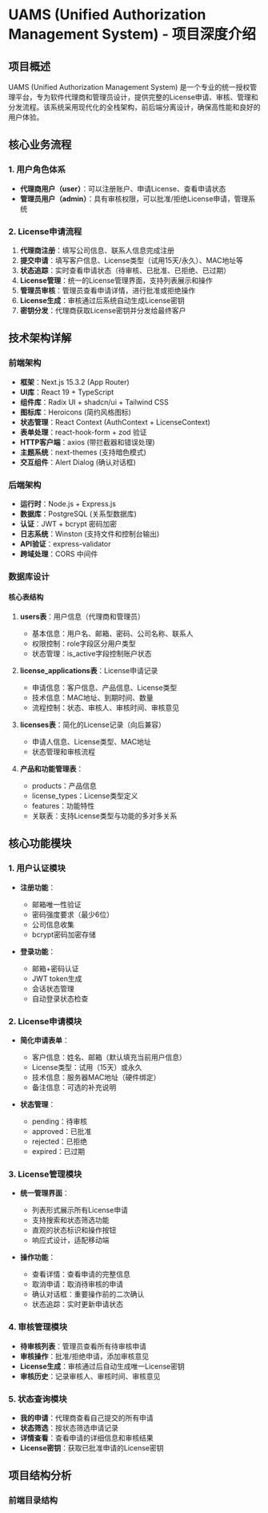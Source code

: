# UAMS (Unified Authorization Management System) - 项目深度介绍

## 项目概述

UAMS (Unified Authorization Management System) 是一个专业的统一授权管理平台，专为软件代理商和管理员设计，提供完整的License申请、审核、管理和分发流程。该系统采用现代化的全栈架构，前后端分离设计，确保高性能和良好的用户体验。

## 核心业务流程

### 1. 用户角色体系
- **代理商用户（user）**：可以注册账户、申请License、查看申请状态
- **管理员用户（admin）**：具有审核权限，可以批准/拒绝License申请，管理系统

### 2. License申请流程
1. **代理商注册**：填写公司信息、联系人信息完成注册
2. **提交申请**：填写客户信息、License类型（试用15天/永久）、MAC地址等
3. **状态追踪**：实时查看申请状态（待审核、已批准、已拒绝、已过期）
4. **License管理**：统一的License管理界面，支持列表展示和操作
5. **管理员审核**：管理员查看申请详情，进行批准或拒绝操作
6. **License生成**：审核通过后系统自动生成License密钥
7. **密钥分发**：代理商获取License密钥并分发给最终客户

## 技术架构详解

### 前端架构
- **框架**：Next.js 15.3.2 (App Router)
- **UI库**：React 19 + TypeScript
- **组件库**：Radix UI + shadcn/ui + Tailwind CSS
- **图标库**：Heroicons (简约风格图标)
- **状态管理**：React Context (AuthContext + LicenseContext)
- **表单处理**：react-hook-form + zod 验证
- **HTTP客户端**：axios (带拦截器和错误处理)
- **主题系统**：next-themes (支持暗色模式)
- **交互组件**：Alert Dialog (确认对话框)

### 后端架构
- **运行时**：Node.js + Express.js
- **数据库**：PostgreSQL (关系型数据库)
- **认证**：JWT + bcrypt 密码加密
- **日志系统**：Winston (支持文件和控制台输出)
- **API验证**：express-validator
- **跨域处理**：CORS 中间件

### 数据库设计

#### 核心表结构
1. **users表**：用户信息（代理商和管理员）
   - 基本信息：用户名、邮箱、密码、公司名称、联系人
   - 权限控制：role字段区分用户类型
   - 状态管理：is_active字段控制账户状态

2. **license_applications表**：License申请记录
   - 申请信息：客户信息、产品信息、License类型
   - 技术信息：MAC地址、到期时间、数量
   - 流程控制：状态、审核人、审核时间、审核意见

3. **licenses表**：简化的License记录（向后兼容）
   - 申请人信息、License类型、MAC地址
   - 状态管理和审核流程

4. **产品和功能管理表**：
   - products：产品信息
   - license_types：License类型定义
   - features：功能特性
   - 关联表：支持License类型与功能的多对多关系

## 核心功能模块

### 1. 用户认证模块
- **注册功能**：
  - 邮箱唯一性验证
  - 密码强度要求（最少6位）
  - 公司信息收集
  - bcrypt密码加密存储

- **登录功能**：
  - 邮箱+密码认证
  - JWT token生成
  - 会话状态管理
  - 自动登录状态检查

### 2. License申请模块
- **简化申请表单**：
  - 客户信息：姓名、邮箱（默认填充当前用户信息）
  - License类型：试用（15天）或永久
  - 技术信息：服务器MAC地址（硬件绑定）
  - 备注信息：可选的补充说明

- **状态管理**：
  - pending：待审核
  - approved：已批准
  - rejected：已拒绝
  - expired：已过期

### 3. License管理模块
- **统一管理界面**：
  - 列表形式展示所有License申请
  - 支持搜索和状态筛选功能
  - 直观的状态标识和操作按钮
  - 响应式设计，适配移动端

- **操作功能**：
  - 查看详情：查看申请的完整信息
  - 取消申请：取消待审核的申请
  - 确认对话框：重要操作前的二次确认
  - 状态追踪：实时更新申请状态

### 4. 审核管理模块
- **待审核列表**：管理员查看所有待审核申请
- **审核操作**：批准/拒绝申请，添加审核意见
- **License生成**：审核通过后自动生成唯一License密钥
- **审核历史**：记录审核人、审核时间、审核意见

### 5. 状态查询模块
- **我的申请**：代理商查看自己提交的所有申请
- **状态筛选**：按状态筛选申请记录
- **详情查看**：查看申请的详细信息和审核结果
- **License密钥**：获取已批准申请的License密钥

## 项目结构分析

### 前端目录结构